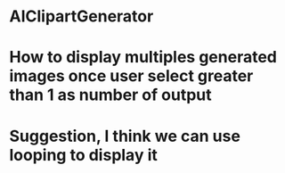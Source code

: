 # AIClipartGenerator

# How to display multiples generated images once user select greater than 1 as number of output
# Suggestion, I think we can use looping to display it
